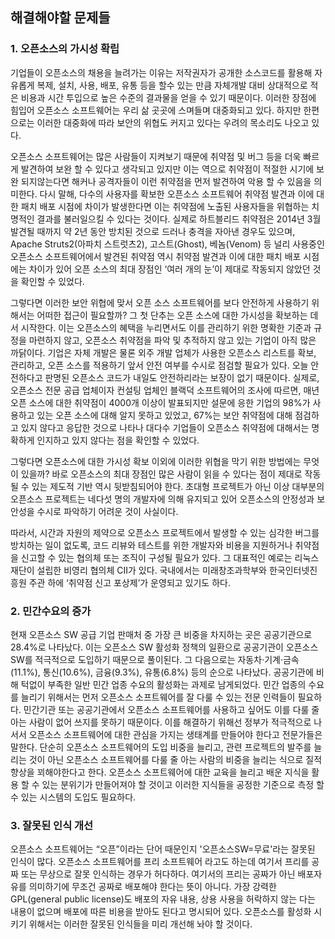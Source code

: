 해결해야할 문제들
-------------

  ### 1. 오픈소스의 가시성 확립

  기업들이 오픈소스의 채용을 늘려가는 이유는 저작권자가 공개한 소스코드를 활용해 자유롭게 복제, 설치, 사용, 배포, 유통 등을 할수 있는 만큼 자체개발 대비 상대적으로 적은 비용과 시간 투입으로 높은 수준의 결과물을 얻을 수 있기 때문이다. 이러한 장점에 힘입어 오픈소스 소프트웨어는 우리 삶 곳곳에 스며들며 대중화되고 있다. 하지만 한편으로는 이러한 대중화에 따라 보안의 위협도 커지고 있다는 우려의 목소리도 나오고 있다.

  오픈소스 소프트웨어는 많은 사람들이 지켜보기 때문에 취약점 및 버그 등을 더욱 빠르게 발견하여 보완 할 수 있다고 생각되고 있지만 이는 역으로 취약점이 적절한 시기에 보완 되지않는다면 해커나 공격자들이 이런 취약점을 먼저 발견하여 악용 할 수 있음을 의미한다.  다시 말해, 다수의 사용자를 확보한 오픈소스 소프트웨어 취약점 발견과 이에 대한 패치 배포 시점에 차이가 발생한다면 이는 취약점에 노출된 사용자들을 위협하는 치명적인 결과를 불러일으킬 수 있다는 것이다. 실제로 하트블리드 취약점은 2014년 3월 발견될 때까지 약 2년 동안 방치된 것으로 드러나 충격을 자아낸 경우도 있으며, Apache Struts2(아파치 스트럿츠2), 고스트(Ghost), 베놈(Venom) 등 널리 사용중인 오픈소스 소프트웨어에서 발견된 취약점 역시 취약점 발견과 이에 대한 패치 배포 시점에는 차이가 있어 오픈 소스의 최대 장점인 ‘여러 개의 눈’이 제대로 작동되지 않았던 것을 확인할 수 있었다.

  그렇다면 이러한 보안 위협에 맞서 오픈 소스 소프트웨어를 보다 안전하게 사용하기 위해서는 어떠한 접근이 필요할까? 그 첫 단추는 오픈 소스에 대한 가시성을 확보하는 데서 시작한다. 이는 오픈소스의 혜택을 누리면서도 이를 관리하기 위한 명확한 기준과 규정을 마련하지 않고, 오픈소스 취약점을 파악 및 추적하지 않고 있는 기업이 아직 많은 까닭이다. 기업은 자체 개발은 물론 외주 개발 업체가 사용한 오픈소스 리스트를 확보, 관리하고, 오픈 소스를 적용하기 앞서 안전 여부를 수시로 점검할 필요가 있다. 오늘 안전하다고 판명된 오픈소스 코드가 내일도 안전하리라는 보장이 없기 때문이다. 실제로, 오픈소스 전문 공급 업체이자 컨설팅 업체인 블랙덕 소프트웨어의 조사에 따르면, 매년 오픈 소스에 대한 취약점이 4000개 이상이 발표되지만 설문에 응한 기업의 98%가 사용하고 있는 오픈 소스에 대해 알지 못하고 있었고, 67%는 보안 취약점에 대해 점검하고 있지 않다고 응답한 것으로 나타나 대다수 기업들이 오픈소스 취약점에 대해서는 명확하게 인지하고 있지 않다는 점을 확인할 수 있었다.

  그렇다면 오픈소스에 대한 가시성 확보 이외에 이러한 위협을 막기 위한 방법에는 무엇이 있을까? 바로 오픈소스의 최대 장점인 많은 사람이 읽을 수 있다는 점이 제대로 작동될 수 있는 제도적 기반 역시 뒷받침되어야 한다. 초대형 프로젝트가 아닌 이상 대부분의 오픈소스 프로젝트는 네다섯 명의 개발자에 의해 유지되고 있어 오픈소스의 안정성과 보안성을 수시로 파악하기 어려운 것이 사실이다.

  따라서, 시간과 자원의 제약으로 오픈소스 프로젝트에서 발생할 수 있는 심각한 버그를 방치하는 일이 없도록, 코드 리뷰와 테스트를 위한 개발자와 비용을 지원하거나 취약점을 신고할 수 있는 협의체 또는 조직이 구성될 필요가 있다. 그 대표적인 예로는 리눅스 재단이 설립한 비영리 협의체 CII가 있다. 국내에서는 미래창조과학부와 한국인터넷진흥원 주관 하에 ‘취약점 신고 포상제’가 운영되고 있기도 하다.



   ### 2. 민간수요의 증가

   현재 오픈소스 SW 공급 기업 판매처 중 가장 큰 비중을 차지하는 곳은 공공기관으로 28.4%로 나타났다. 이는 오픈소스 SW 활성화 정책의 일환으로 공공기관이 오픈소스 SW를 적극적으로 도입하기 때문으로 풀이된다. 그 다음으로는 자동차·기계·금속(11.1%), 통신(10.6%), 금융(9.3%), 유통(6.8%) 등의 순으로 나타났다. 공공기관에 비해 턱없이 부족한 일반 민간 업종 수요의 활성화는 과제로 남게되었다.
   민간 업종의 수요를 늘리기 위해서는 먼저 오픈소스 소프트웨어를 잘 다룰 수 있는 전문 인력들이 필요하다. 민간기관 또는 공공기관에서 오픈소스 소프트웨어를 사용하고 싶어도 이를 다룰 줄 아는 사람이 없어 쓰지를 못하기 때문이다.
   이를 해결하기 위해선 정부가 적극적으로 나서서 오픈소스 소프트웨어에 대한 관심을 가지는 생태계를 만들어야 한다고 전문가들은 말한다. 단순히 오픈소스 소프트웨어의 도입 비중을 늘리고, 관련 프로젝트의 발주를 늘리는 것이 아닌 오픈소스 소프트웨어를 다룰 줄 아는 사람의 비중을 늘리는 식으로 질적향상을 꾀해야한다고 한다. 오픈소스 소프트웨어에 대한 교육을 늘리고 배운 지식을 활용 할 수 있는 분위기가 만들어져야 할 것이고 이러한 지식들을 공정한 기준으로 측정 할 수 있는 시스템의 도입도 필요하다.

   ### 3. 잘못된 인식 개선

   오픈소스 소프트웨어는 “오픈”이라는 단어 때문인지 '오픈소스SW=무료'라는 잘못된 인식이 많다. 오픈소스 소프트웨어를 프리 소프트웨어 라고도 하는데 여기서 프리를 공짜 또는 무상으로 잘못 인식하는 경우가 허다하다. 여기서의 프리는 공짜가 아닌 배포자유를 의미하기에 무조건 공짜로 배포해야 한다는 뜻이 아니다. 가장 강력한 GPL(general public license)도 배포의 자유 내용, 상용 사용을 허락하지 않는 다는 내용이 없으며 배포에 따른 비용을 받아도 된다고 명시되어 있다. 오픈소스를 활성화 시키기 위해서는 이러한 잘못된 인식들을 미리 개선해 놔야 할 것이다.


